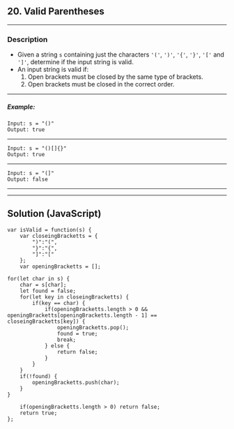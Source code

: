 ## 20. Valid Parentheses
****
### Description
- Given a string `s` containing just the characters `'('`, `')'`, `'{'`, `'}'`, `'['` and `']'`, determine if the input string is valid.
- An input string is valid if:
  1. Open brackets must be closed by the same type of brackets.
  2. Open brackets must be closed in the correct order.
****
##### Example:
```
Input: s = "()"
Output: true
```
****
```
Input: s = "()[]{}"
Output: true
```
****
```
Input: s = "(]"
Output: false
```
****
****
## Solution (JavaScript)
```
var isValid = function(s) {
    var closeingBracketts = {
        ")":"(",
        "}":"{",
        "]":"["
    };
    var openingBracketts = [];
    
for(let char in s) {
    char = s[char];
    let found = false;
    for(let key in closeingBracketts) {
        if(key == char) {
            if(openingBracketts.length > 0 && openingBracketts[openingBracketts.length - 1] == closeingBracketts[key]) {
                openingBracketts.pop();         
                found = true;
                break;
            } else {
                return false;
            }
        }   
    }
    if(!found) {
        openingBracketts.push(char);
    }
}

    if(openingBracketts.length > 0) return false;
    return true;
};
```